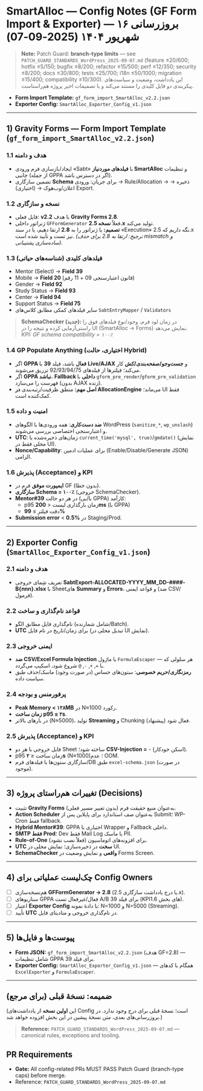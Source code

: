 # SmartAlloc — Config Notes (GF Form Import & Exporter) — بروزرسانی ۱۶ شهریور ۱۴۰۴ (2025-09-07)

> **Note:** Patch Guard: **branch-type limits** — see `PATCH_GUARD_STANDARDS_WordPress_2025-09-07.md` (feature ≤20/600; hotfix ≤5/150; bugfix ≤8/200; refactor ≤15/500; perf ≤12/350; security ≤8/200; docs ≤30/800; tests ≤25/700; i18n ≤50/1000; migration ≤15/400; compatibility ≤10/300).
این یادداشت، وضعیت و سیاست‌های پیکربندی دو فایل کلیدی را مستند می‌کند و با تصمیمات اخیر پروژه هم‌راستاست.
- **Form Import Template:** `gf_form_import_SmartAlloc_v2.2.json`
- **Exporter Config:** `SmartAlloc_Exporter_Config_v1.json`

---

## 1) Gravity Forms — Form Import Template (`gf_form_import_SmartAlloc_v2.2.json`)

### 1.1 هدف و دامنه
- ایجاد/بازسازی فرم ورودی «Sabt» با **فیلدهای موردنیاز SmartAlloc** و تنظیمات جانبی (از جمله GPPA اگر در دسترس باشد).
- تضمین سازگاری **Schema** برای جریان: ورودی → Rule/Allocation → ذخیره → اعلان/وب‌هوک → (اختیاری) Export.

### 1.2 نسخه و سازگاری
- فایل فعلی: **v2.2** با هدف **Gravity Forms 2.8**.
- ژنراتور داخلی `GFFormGenerator` فعلاً **نسخه 2.5.x** تولید می‌کند.  
  **تصمیم:** یا ژنراتور را به **2.8** ارتقا دهیم، یا در سند «Execution» نگه داریم که 2.5.x نیز تست و تأیید شده است. *(ترجیح: ارتقا به 2.8 برای حذف mismatch و ساده‌سازی پشتیبانی).*

### 1.3 فیلدهای کلیدی (شناسه‌های حیاتی)
- Mentor (Select) → **Field 39**
- Mobile → **Field 20** (قانون اعتبارسنجی 09 + 11 رقم)
- Gender → **Field 92**
- Study Status → **Field 93**
- Center → **Field 94**
- Support Status → **Field 75**
- سایر فیلدهای کمکی مطابق کلاس‌های `SabtEntryMapper` / `Validators`

> **SchemaChecker (جدید):** در زمان لود فرم، وجود/نوع فیلدهای فوق را راستی‌آزمایی کرده و نتیجه را در UI (SmartAlloc → Forms) نمایش می‌دهد. *KPI: GF schema compatibility = ۱۰۰٪*

### 1.4 GP Populate Anything (اختیاری، حالت Hybrid)
- اگر **GPPA فعال** باشد، فیلد **39** با **Live/AJAX** و **جست‌وجو/صفحه‌بندی/کش** کار می‌کند؛ فیلترها از فیلدهای 92/93/94/75 تزریق می‌شوند.
- اگر **GPPA نباشد**، **Fallback داخلی** با `gform_pre_render`/`gform_pre_validation` فهرست را می‌سازد (بدون AJAX زنده).  
- **اصل مهم:** منطق ظرفیت/رتبه‌بندی **در AllocationEngine** می‌ماند؛ UI فقط کمک‌کننده است.

### 1.5 امنیت و داده
- **ضد دست‌کاری**: همه ورودی‌ها با الگوهای WordPress (`sanitize_*`, `wp_unslash`) و اعتبارسنجی اختصاصی بررسی می‌شوند.
- **UTC**: زمان‌های ذخیره‌شده با `current_time('mysql', true)`/`gmdate()` (نمایش محلی فقط در UI).
- **Nonce/Capability**: برای عملیات ادمین (Enable/Disable/Generate JSON) الزامی.

### 1.6 پذیرش (Acceptance) و KPI
- **ایمپورت موفق** فرم در GF (بدون خطا).
- **سازگاری Schema = ۱۰۰٪** (خروجی SchemaChecker).
- **Mentor#39** در هر دو حالت (با/بی GPPA) کارآمد:  
  - p95 زمان بارگذاری لیست < **200ms** (با GPPA)  
  - دقت فیلتر ≥ **99%**  
- **Submission error** < **0.5%** در Staging/Prod.

---

## 2) Exporter Config (`SmartAlloc_Exporter_Config_v1.json`)

### 2.1 هدف و دامنه
- تعریف شِمای خروجی **SabtExport-ALLOCATED-YYYY_MM_DD-####-B{nnn}.xlsx** با Sheetهای **Summary** و **Errors**، و قواعد ایمنی (ضد CSV/فرمول).

### 2.2 قواعد نام‌گذاری و ساخت
- نام‌گذاری فایل مطابق الگو (شامل شمارنده/Batch).  
- **UTC** برای زمان/تاریخ در نام فایل (تبدیل محلی در UI نمایش).

### 2.3 ایمنی خروجی
- **ضد CSV/Excel Formula Injection** با ماژول `FormulaEscaper` — هر سلولی که با `=`, `+`, `-`, `@` شروع شود، اسکیپ می‌گردد.
- **رمزنگاری/حریم خصوصی**: ستون‌های حساس (در صورت وجود) ماسک/حذف طبق سیاست داده.

### 2.4 پرفورمنس و بودجه
- **Peak Memory < ۱۲۸MB** در N≈1000 رکورد.  
- **زمان ساخت p95 ≤ ۲s**.  
- در بارهای بالاتر (N≈5000)، تولید **Streaming** و Chunking فعال شود (پیشنهاد).

### 2.5 پذیرش (Acceptance) و KPI
- فایل خروجی با هر دو Sheet ساخته شود؛ **CSV-Injection = ۰** (اسکن خودکار).  
- p95 زمان ساخت ≤ **۲s** (N≈1000)؛ عدم OOM.  
- سازگاری ستون‌ها با فیلدهای فرم/DB طبق `excel-schema.json` (در صورت موجود).

---

## 3) تغییرات هم‌راستای پروژه (Decisions)
- تثبیت **Gravity Forms** به‌عنوان منبع حقیقت فرم (بدون تغییر مسیر فعلی).
- **Action Scheduler** به‌عنوان صف استاندارد برای پاپلاین پس از Submit؛ WP-Cron فقط fallback.
- **Hybrid Mentor#39**: GPPA اختیاری با Wrapper و Fallback داخلی.
- **SMTP فقط Prod**؛ Dev فقط Mail Log با ماسک PII.
- **Rule-of-One** برای افزونه‌های اتوماسیون (فعلاً نصب نشود).
- **UTC سخت** در ذخیره‌سازی؛ نمایش محلی در UI.
- **SchemaChecker واقعی** و نمایش وضعیت در Forms Screen.

---

## 4) چک‌لیست عملیاتی برای Config Owners
- [ ] هم‌نسخه‌سازی **GFFormGenerator → 2.8** (یا درج یادداشت سازگاری 2.5.x).
- [ ] سناریوهای GPPA فعال/غیرفعال تست A/B برای فیلد 39 (KPIهای بخش 1.6).
- [ ] اعتبار **Exporter Config** با دادهٔ نمونه: N=1000 و N=5000 (Streaming).
- [ ] تأیید **UTC** در نام‌گذاری خروجی و متادیتای فایل.

---

## 5) پیوست‌ها و فایل‌ها
- **Form JSON:** `gf_form_import_SmartAlloc_v2.2.json` (هدف GF=2.8) — شامل تنظیمات GPPA برای فیلد 39.
- **Exporter Config:** `SmartAlloc_Exporter_Config_v1.json` — همگام با کدهای `ExcelExporter` و `FormulaEscaper`.

---

## ضمیمه: نسخهٔ قبلی (برای مرجع)
(این **اولین نسخه** از یادداشت‌های Config است؛ نسخهٔ قبلی برای درج وجود ندارد. در بروزرسانی‌های بعدی، متن نسخهٔ پیشین در این بخش افزوده خواهد شد.)


> **Reference:** `PATCH_GUARD_STANDARDS_WordPress_2025-09-07.md` — canonical rules, exceptions and tooling.

## PR Requirements
- **Gate:** All config-related PRs MUST PASS Patch Guard (branch-type caps) before merge.
- Reference: `PATCH_GUARD_STANDARDS_WordPress_2025-09-07.md`
